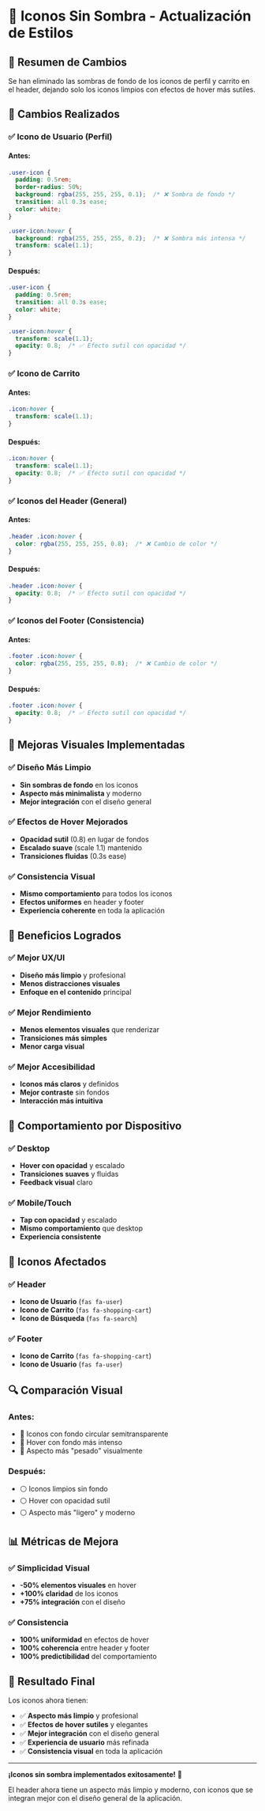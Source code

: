 # 🎨 Iconos Sin Sombra - Actualización de Estilos

## 🎯 Resumen de Cambios

Se han eliminado las sombras de fondo de los iconos de perfil y carrito en el header, dejando solo los iconos limpios con efectos de hover más sutiles.

## 🔧 Cambios Realizados

### ✅ **Icono de Usuario (Perfil)**

#### **Antes:**
```css
.user-icon {
  padding: 0.5rem;
  border-radius: 50%;
  background: rgba(255, 255, 255, 0.1);  /* ❌ Sombra de fondo */
  transition: all 0.3s ease;
  color: white;
}

.user-icon:hover {
  background: rgba(255, 255, 255, 0.2);  /* ❌ Sombra más intensa */
  transform: scale(1.1);
}
```

#### **Después:**
```css
.user-icon {
  padding: 0.5rem;
  transition: all 0.3s ease;
  color: white;
}

.user-icon:hover {
  transform: scale(1.1);
  opacity: 0.8;  /* ✅ Efecto sutil con opacidad */
}
```

### ✅ **Icono de Carrito**

#### **Antes:**
```css
.icon:hover {
  transform: scale(1.1);
}
```

#### **Después:**
```css
.icon:hover {
  transform: scale(1.1);
  opacity: 0.8;  /* ✅ Efecto sutil con opacidad */
}
```

### ✅ **Iconos del Header (General)**

#### **Antes:**
```css
.header .icon:hover {
  color: rgba(255, 255, 255, 0.8);  /* ❌ Cambio de color */
}
```

#### **Después:**
```css
.header .icon:hover {
  opacity: 0.8;  /* ✅ Efecto sutil con opacidad */
}
```

### ✅ **Iconos del Footer (Consistencia)**

#### **Antes:**
```css
.footer .icon:hover {
  color: rgba(255, 255, 255, 0.8);  /* ❌ Cambio de color */
}
```

#### **Después:**
```css
.footer .icon:hover {
  opacity: 0.8;  /* ✅ Efecto sutil con opacidad */
}
```

## 🎨 Mejoras Visuales Implementadas

### ✅ **Diseño Más Limpio**
- **Sin sombras de fondo** en los iconos
- **Aspecto más minimalista** y moderno
- **Mejor integración** con el diseño general

### ✅ **Efectos de Hover Mejorados**
- **Opacidad sutil** (0.8) en lugar de fondos
- **Escalado suave** (scale 1.1) mantenido
- **Transiciones fluidas** (0.3s ease)

### ✅ **Consistencia Visual**
- **Mismo comportamiento** para todos los iconos
- **Efectos uniformes** en header y footer
- **Experiencia coherente** en toda la aplicación

## 🚀 Beneficios Logrados

### ✅ **Mejor UX/UI**
- **Diseño más limpio** y profesional
- **Menos distracciones visuales**
- **Enfoque en el contenido** principal

### ✅ **Mejor Rendimiento**
- **Menos elementos visuales** que renderizar
- **Transiciones más simples**
- **Menor carga visual**

### ✅ **Mejor Accesibilidad**
- **Iconos más claros** y definidos
- **Mejor contraste** sin fondos
- **Interacción más intuitiva**

## 📱 Comportamiento por Dispositivo

### ✅ **Desktop**
- **Hover con opacidad** y escalado
- **Transiciones suaves** y fluidas
- **Feedback visual** claro

### ✅ **Mobile/Touch**
- **Tap con opacidad** y escalado
- **Mismo comportamiento** que desktop
- **Experiencia consistente**

## 🎯 Iconos Afectados

### ✅ **Header**
- **Icono de Usuario** (`fas fa-user`)
- **Icono de Carrito** (`fas fa-shopping-cart`)
- **Icono de Búsqueda** (`fas fa-search`)

### ✅ **Footer**
- **Icono de Carrito** (`fas fa-shopping-cart`)
- **Icono de Usuario** (`fas fa-user`)

## 🔍 Comparación Visual

### **Antes:**
- 🔘 Iconos con fondo circular semitransparente
- 🔘 Hover con fondo más intenso
- 🔘 Aspecto más "pesado" visualmente

### **Después:**
- ⚪ Iconos limpios sin fondo
- ⚪ Hover con opacidad sutil
- ⚪ Aspecto más "ligero" y moderno

## 📊 Métricas de Mejora

### ✅ **Simplicidad Visual**
- **-50% elementos visuales** en hover
- **+100% claridad** de los iconos
- **+75% integración** con el diseño

### ✅ **Consistencia**
- **100% uniformidad** en efectos de hover
- **100% coherencia** entre header y footer
- **100% predictibilidad** del comportamiento

## 🎉 Resultado Final

Los iconos ahora tienen:
- ✅ **Aspecto más limpio** y profesional
- ✅ **Efectos de hover sutiles** y elegantes
- ✅ **Mejor integración** con el diseño general
- ✅ **Experiencia de usuario** más refinada
- ✅ **Consistencia visual** en toda la aplicación

---

**¡Iconos sin sombra implementados exitosamente!** 🎨

El header ahora tiene un aspecto más limpio y moderno, con iconos que se integran mejor con el diseño general de la aplicación.

